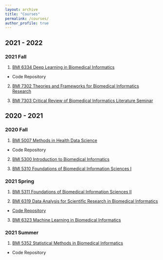 ```yaml
---
layout: archive
title: "Courses"
permalink: /courses/
author_profile: true
---
```


## 2021 - 2022

### 2021 Fall 

1. [BMI 6334 Deep Learning in Biomedical Informatics](https://sbmi.uth.edu/current-students/catalog-of-courses-bmi/bmi-6334.htm)

  * Code Repository

2. [BMI 7302 Theories and Frameworks for Biomedical Informatics Research](https://sbmi.uth.edu/current-students/catalog-of-courses-bmi/bmi-7302.htm)

3. [BMI 7303 Critical Review of Biomedical Informatics Literature Seminar](https://sbmi.uth.edu/current-students/catalog-of-courses-bmi/bmi-7303.htm)

## 2020 - 2021

### 2020 Fall 

1. [BMI 5007 Methods in Health Data Science](https://sbmi.uth.edu/current-students/catalog-of-courses-bmi/bmi-5007.htm)

  * Code Repository

2. [BMI 5300 Introduction to Biomedical Informatics](https://sbmi.uth.edu/current-students/catalog-of-courses-bmi/bmi-5300.htm)

3. [BMI 5310 Foundations of Biomedical Information Sciences I](https://sbmi.uth.edu/current-students/catalog-of-courses-bmi/bmi-5310.htm)


### 2021 Spring

1. [BMI 5311 Foundations of Biomedical Information Sciences II](https://sbmi.uth.edu/current-students/catalog-of-courses-bmi/bmi-5311.htm)

2. [BMI 6319 Data Analysis for Scientific Research in Biomedical Informatics](https://sbmi.uth.edu/current-students/catalog-of-courses-bmi/bmi-6319.htm)

  * [Code Repository](https://github.com/BingyuMao/model_comparison_mimic)

3. [BMI 6323 Machine Learning in Biomedical Informatics](https://sbmi.uth.edu/current-students/catalog-of-courses-bmi/bmi-6323.htm)


### 2021 Summer

1. [BMI 5352 Statistical Methods in Biomedical Informatics](https://sbmi.uth.edu/current-students/catalog-of-courses-bmi/bmi-5352.htm)

  * Code Repository


